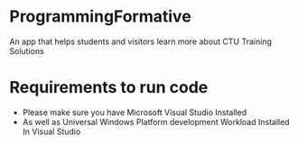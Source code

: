 # ProgrammingFormative
An app that helps students and visitors learn more about CTU Training Solutions

# Requirements to run code
* Please make sure you have Microsoft Visual Studio Installed
* As well as Universal Windows Platform development Workload Installed In Visual Studio
